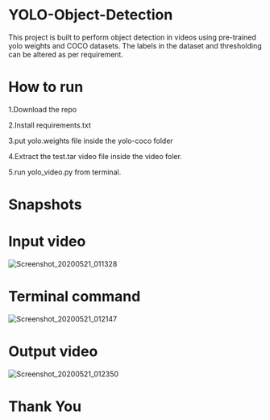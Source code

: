 # YOLO-Object-Detection

This project is built to perform object detection in videos using pre-trained yolo weights and COCO datasets.
The labels in the dataset and thresholding can be altered as per requirement.

# How to run

1.Download the repo

2.Install requirements.txt

3.put yolo.weights file inside the yolo-coco folder

4.Extract the test.tar video file inside the video foler.

5.run yolo_video.py from terminal.

# Snapshots

# Input video

![Screenshot_20200521_011328](https://user-images.githubusercontent.com/38583162/82546923-84855c00-9b76-11ea-9960-5ecfb350bbd0.png)

# Terminal command

![Screenshot_20200521_012147](https://user-images.githubusercontent.com/38583162/82546937-8818e300-9b76-11ea-817a-9537faf6e5e8.png)

# Output video

![Screenshot_20200521_012350](https://user-images.githubusercontent.com/38583162/82546939-88b17980-9b76-11ea-8bab-af26ffd3ba19.png)


# Thank You

